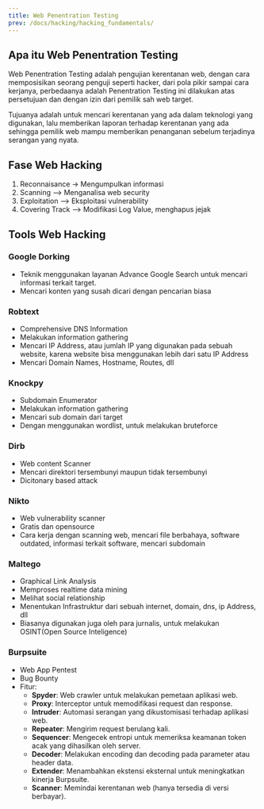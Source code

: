 ```yaml
---
title: Web Penentration Testing
prev: /docs/hacking/hacking_fundamentals/
---
```


## Apa itu Web Penentration Testing

Web Penentration Testing adalah pengujian kerentanan web, dengan cara memposisikan seorang penguji seperti hacker, dari pola pikir sampai cara kerjanya, perbedaanya adalah Penentration Testing ini dilakukan atas persetujuan dan dengan izin dari pemilik sah web target.

Tujuanya adalah untuk mencari kerentanan yang ada dalam teknologi yang digunakan, lalu memberikan laporan terhadap kerentanan yang ada sehingga pemilik web mampu memberikan penanganan sebelum terjadinya serangan yang nyata.

## Fase Web Hacking

1. Reconnaisance -> Mengumpulkan informasi
2. Scanning --> Menganalisa web security
3. Exploitation --> Eksploitasi vulnerability
4. Covering Track --> Modifikasi Log Value, menghapus jejak

## Tools Web Hacking

### Google Dorking

- Teknik menggunakan layanan Advance Google Search untuk mencari informasi terkait target.
- Mencari konten yang susah dicari dengan pencarian biasa

### Robtext

- Comprehensive DNS Information
- Melakukan information gathering
- Mencari IP Address, atau jumlah IP yang digunakan pada sebuah website, karena website bisa menggunakan lebih dari satu IP Address
- Mencari Domain Names, Hostname, Routes, dll

### Knockpy

- Subdomain Enumerator
- Melakukan information gathering
- Mencari sub domain dari target
- Dengan menggunakan wordlist, untuk melakukan bruteforce

### Dirb

- Web content Scanner
- Mencari direktori tersembunyi maupun tidak tersembunyi
- Dicitonary based attack

### Nikto

- Web vulnerability scanner
- Gratis dan opensource
- Cara kerja dengan scanning web, mencari file berbahaya, software outdated, informasi terkait software, mencari subdomain

### Maltego

- Graphical Link Analysis
- Memproses realtime data mining
- Melihat social relationship
- Menentukan Infrastruktur dari sebuah internet, domain, dns, ip Address, dll
- Biasanya digunakan juga oleh para jurnalis, untuk melakukan OSINT(Open Source Inteligence)

### Burpsuite

- Web App Pentest
- Bug Bounty
- Fitur:
  - **Spyder**: Web crawler untuk melakukan pemetaan aplikasi web.
  - **Proxy**: Interceptor untuk memodifikasi request dan response.
  - **Intruder**: Automasi serangan yang dikustomisasi terhadap aplikasi web.
  - **Repeater**: Mengirim request berulang kali.
  - **Sequencer**: Mengecek entropi untuk memeriksa keamanan token acak yang dihasilkan oleh server.
  - **Decoder**: Melakukan encoding dan decoding pada parameter atau header data.
  - **Extender**: Menambahkan ekstensi eksternal untuk meningkatkan kinerja Burpsuite.
  - **Scanner**: Memindai kerentanan web (hanya tersedia di versi berbayar).
